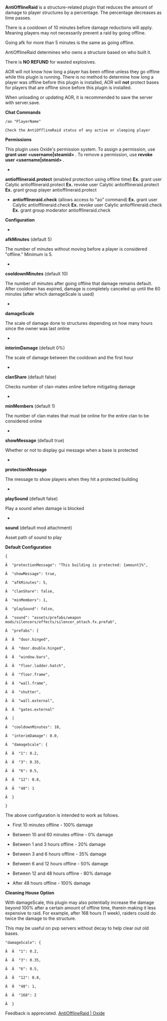 **AntiOfflineRaid**  is a structure-related plugin that reduces the amount of damage to player structures by a percentage. The percentage decreases as time passes.


There is a cooldown of 10 minutes before damage reductions will apply.  Meaning players may not necessarily prevent a raid by going offline.


Going afk for more than 5 minutes is the same as going offline.


AntiOfflineRaid determines who owns a structure based on who built it.


There is **NO REFUND**  for wasted explosives.


AOR will not know how long a player has been offline unless they go offline while this plugin is running.  There is no method to determine how long a player was offline before this plugin is installed, AOR will **not** protect bases for players that are offline since before this plugin is installed.


When unloading or updating AOR, it is recommended to save the server with server.save.

**Chat Commands** 

	
	
````
/ao "PlayerName"

Check the AntiOfflineRaid status of any active or sleeping player
````


**Permissions** 

This plugin uses Oxide's permission system. To assign a permission, use **grant user <username|steamid> <permission>** . To remove a permission, use **revoke user <username|steamid> <permission>** .


* 
**antiofflineraid.protect** (enabled protection using offline time)
**Ex.**  grant user Calytic antiofflineraid.protect
**Ex.**  revoke user Calytic antiofflineraid.protect
**Ex.**  grant group player antiofflineraid.protect


* **antiofflineraid.check** (allows access to "ao" command)
**Ex.**  grant user Calytic antiofflineraid.check
**Ex.**  revoke user Calytic antiofflineraid.check 
**Ex.**  grant group moderator antiofflineraid.check


**Configuration** 


* 
**afkMinutes**  (default 5)

The number of minutes without moving before a player is considered "offline."  Minimum is 5.

* 
**cooldownMinutes**  (default 10)

The number of minutes after going offline that damage remains default.  After cooldown has expired, damage is completely canceled up until the 60 minutes (after which damageScale is used)

* 
**damageScale** 

The scale of damage done to structures depending on how many hours since the owner was last online

* 
**interimDamage**  (default 0%)

The scale of damage between the cooldown and the first hour

* 
**clanShare**  (default false)

Checks number of clan-mates online before mitigating damage

* 
**minMembers**  (default 1)

The number of clan mates that must be online for the entire clan to be considered online

* 
**showMessage**  (default true)

Whether or not to display gui message when a base is protected

* 
**protectionMessage** 

The message to show players when they hit a protected building

* 
**playSound**  (default false)

Play a sound when damage is blocked

* 
**sound**  (default mod attachment)

Asset path of sound to play


**Default Configuration** 

	
	
````
{

Â  "protectionMessage": "This building is protected: {amount}%",

Â  "showMessage": true,

Â  "afkMinutes": 5,

Â  "clanShare": false,

Â  "minMembers": 1,

Â  "playSound": false,

Â  "sound": "assets/prefabs/weapon mods/silencers/effects/silencer_attach.fx.prefab",

Â  "prefabs": [

Â  Â  "door.hinged",

Â  Â  "door.double.hinged",

Â  Â  "window.bars",

Â  Â  "floor.ladder.hatch",

Â  Â  "floor.frame",

Â  Â  "wall.frame",

Â  Â  "shutter",

Â  Â  "wall.external",

Â  Â  "gates.external"

Â  ]

Â  "cooldownMinutes": 10,

Â  "interimDamage": 0.0,

Â  "damageScale": {

Â  Â  "1": 0.2,

Â  Â  "3": 0.35,

Â  Â  "6": 0.5,

Â  Â  "12": 0.8,

Â  Â  "48": 1

Â  }

}
````

The above configuration is intended to work as follows.


* First 10 minutes offline - 100% damage

* Between 10 and 60 minutes offline - 0% damage

* Between 1 and 3 hours offline - 20% damage

* Between 3 and 6 hours offline - 35% damage

* Between 6 and 12 hours offline - 50% damage

* Between 12 and 48 hours offline - 80% damage

* After 48 hours offline - 100% damage


**Cleaning House Option** 

With damageScale, this plugin may also potentially increase the damage beyond 100% after a certain amount of offline time, therein making it less expensive to raid.  For example, after 168 hours (1 week), raiders could do twice the damage to the structure.


This may be useful on pvp servers without decay to help clear out old bases.

	
	
````
"damageScale": {

Â  Â  "1": 0.2,

Â  Â  "3": 0.35,

Â  Â  "6": 0.5,

Â  Â  "12": 0.8,

Â  Â  "48": 1,

Â  Â  "168": 2

Â  }
````

Feedback is appreciated.  [AntiOfflineRaid | Oxide](http://oxidemod.org/threads/antiofflineraid.12824/)